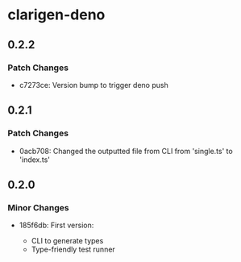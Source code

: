 # clarigen-deno

## 0.2.2

### Patch Changes

- c7273ce: Version bump to trigger deno push

## 0.2.1

### Patch Changes

- 0acb708: Changed the outputted file from CLI from 'single.ts' to 'index.ts'

## 0.2.0

### Minor Changes

- 185f6db: First version:

  - CLI to generate types
  - Type-friendly test runner
